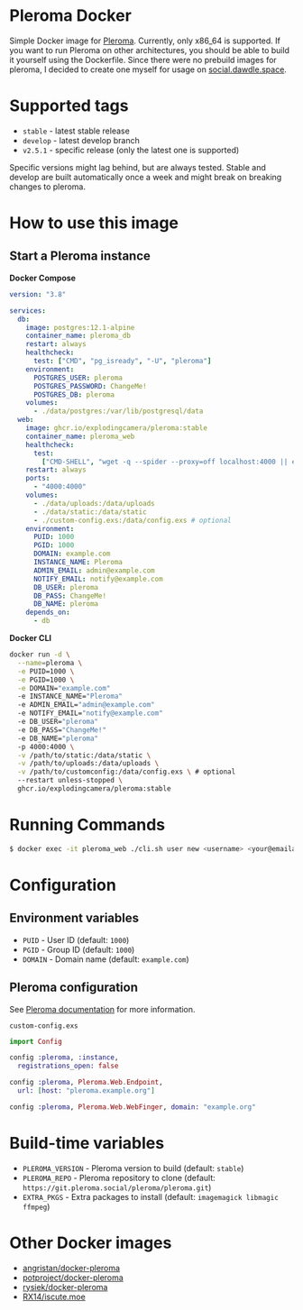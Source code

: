 # Pleroma Docker

Simple Docker image for [Pleroma](https://pleroma.social/).
Currently, only x86_64 is supported. If you want to run Pleroma on other architectures, you should be able to build it yourself using the Dockerfile.
Since there were no prebuild images for pleroma, I decided to create one myself for usage on [social.dawdle.space](https://social.dawdle.space/).

# Supported tags

- `stable` - latest stable release
- `develop` - latest develop branch
- `v2.5.1` - specific release (only the latest one is supported)

Specific versions might lag behind, but are always tested. Stable and develop are built automatically once a week and might break on breaking changes to pleroma.

# How to use this image

## Start a Pleroma instance

**Docker Compose**

```yaml
version: "3.8"

services:
  db:
    image: postgres:12.1-alpine
    container_name: pleroma_db
    restart: always
    healthcheck:
      test: ["CMD", "pg_isready", "-U", "pleroma"]
    environment:
      POSTGRES_USER: pleroma
      POSTGRES_PASSWORD: ChangeMe!
      POSTGRES_DB: pleroma
    volumes:
      - ./data/postgres:/var/lib/postgresql/data
  web:
    image: ghcr.io/explodingcamera/pleroma:stable
    container_name: pleroma_web
    healthcheck:
      test:
        ["CMD-SHELL", "wget -q --spider --proxy=off localhost:4000 || exit 1"]
    restart: always
    ports:
      - "4000:4000"
    volumes:
      - ./data/uploads:/data/uploads
      - ./data/static:/data/static
      - ./custom-config.exs:/data/config.exs # optional
    environment:
      PUID: 1000
      PGID: 1000
      DOMAIN: example.com
      INSTANCE_NAME: Pleroma
      ADMIN_EMAIL: admin@example.com
      NOTIFY_EMAIL: notify@example.com
      DB_USER: pleroma
      DB_PASS: ChangeMe!
      DB_NAME: pleroma
    depends_on:
      - db
```

**Docker CLI**

```bash
docker run -d \
  --name=pleroma \
  -e PUID=1000 \
  -e PGID=1000 \
  -e DOMAIN="example.com"
  -e INSTANCE_NAME="Pleroma"
  -e ADMIN_EMAIL="admin@example.com"
  -e NOTIFY_EMAIL="notify@example.com"
  -e DB_USER="pleroma"
  -e DB_PASS="ChangeMe!"
  -e DB_NAME="pleroma"
  -p 4000:4000 \
  -v /path/to/static:/data/static \
  -v /path/to/uploads:/data/uploads \
  -v /path/to/customconfig:/data/config.exs \ # optional
  --restart unless-stopped \
  ghcr.io/explodingcamera/pleroma:stable
```

# Running Commands

```bash
$ docker exec -it pleroma_web ./cli.sh user new <username> <your@emailaddress> --admin
```

# Configuration

## Environment variables

- `PUID` - User ID (default: `1000`)
- `PGID` - Group ID (default: `1000`)
- `DOMAIN` - Domain name (default: `example.com`)

## Pleroma configuration

See [Pleroma documentation](https://docs.pleroma.social/backend/configuration/auth/) for more information.

`custom-config.exs`

```elixir
import Config

config :pleroma, :instance,
  registrations_open: false

config :pleroma, Pleroma.Web.Endpoint,
  url: [host: "pleroma.example.org"]

config :pleroma, Pleroma.Web.WebFinger, domain: "example.org"
```

# Build-time variables

- `PLEROMA_VERSION` - Pleroma version to build (default: `stable`)
- `PLEROMA_REPO` - Pleroma repository to clone (default: `https://git.pleroma.social/pleroma/pleroma.git`)
- `EXTRA_PKGS` - Extra packages to install (default: `imagemagick libmagic ffmpeg`)

# Other Docker images

- [angristan/docker-pleroma](https://github.com/angristan/docker-pleroma)
- [potproject/docker-pleroma](https://github.com/potproject/docker-pleroma)
- [rysiek/docker-pleroma](https://git.pleroma.social/rysiek/docker-pleroma)
- [RX14/iscute.moe](https://github.com/RX14/kurisu.rx14.co.uk/blob/master/services/iscute.moe/pleroma/Dockerfile)
